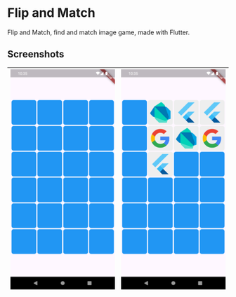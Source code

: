 # Flip and Match

Flip and Match, find and match image game, made with Flutter.

## Screenshots

| ![](/screenshots/screenshot01.png) | ![](/screenshots/screenshot02.png) |
| ---------------------------------- | ---------------------------------- |
